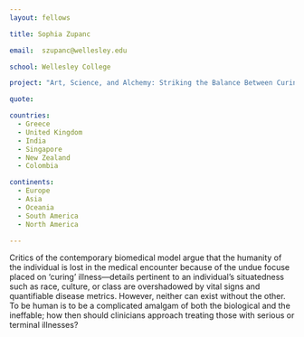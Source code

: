 ```yaml
---
layout: fellows

title: Sophia Zupanc

email:  szupanc@wellesley.edu

school: Wellesley College

project: "Art, Science, and Alchemy: Striking the Balance Between Curing and Healing in Modern Medicine"

quote: 

countries:
  - Greece
  - United Kingdom
  - India
  - Singapore
  - New Zealand
  - Colombia

continents:
  - Europe
  - Asia
  - Oceania
  - South America
  - North America

---
```


Critics of the contemporary biomedical model argue that the humanity of the individual is lost in the medical encounter because of the undue focuse placed on ‘curing’ illness—details pertinent to an individual’s situatedness such as race, culture, or class are overshadowed by vital signs and quantifiable disease metrics. However, neither can exist without the other. To be human is to be a complicated amalgam of both the biological and the ineffable; how then should clinicians approach treating those with serious or terminal illnesses?